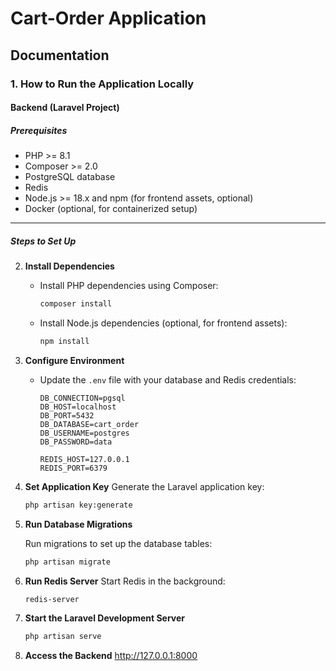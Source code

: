 # **Cart-Order Application**

## **Documentation**

### **1. How to Run the Application Locally**

#### **Backend (Laravel Project)**

##### **Prerequisites**
- PHP >= 8.1
- Composer >= 2.0
- PostgreSQL database
- Redis
- Node.js >= 18.x and npm (for frontend assets, optional)
- Docker (optional, for containerized setup)

---

##### **Steps to Set Up**

2. **Install Dependencies**
   - Install PHP dependencies using Composer:
     ```bash
     composer install
     ```
   - Install Node.js dependencies (optional, for frontend assets):
     ```bash
     npm install
     ```

3. **Configure Environment**
  
   - Update the `.env` file with your database and Redis credentials:
     ```dotenv
     DB_CONNECTION=pgsql
     DB_HOST=localhost
     DB_PORT=5432
     DB_DATABASE=cart_order
     DB_USERNAME=postgres
     DB_PASSWORD=data

     REDIS_HOST=127.0.0.1
     REDIS_PORT=6379
     ```

4. **Set Application Key**
   Generate the Laravel application key:
   ```bash
   php artisan key:generate

5. **Run Database Migrations**

   Run migrations to set up the database tables:
   ```bash
   php artisan migrate

6. **Run Redis Server**
    Start Redis in the background:
    ```bash
    redis-server

7. **Start the Laravel Development Server**
    ```bash
    php artisan serve

8. **Access the Backend**
    http://127.0.0.1:8000
